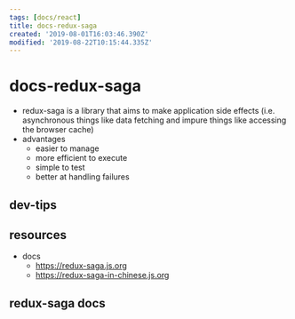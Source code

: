 ```yaml
---
tags: [docs/react]
title: docs-redux-saga
created: '2019-08-01T16:03:46.390Z'
modified: '2019-08-22T10:15:44.335Z'
---
```


# docs-redux-saga  
- redux-saga is a library that aims to make application side effects (i.e. asynchronous things like data fetching and impure things like accessing the browser cache)
- advantages
    - easier to manage
    - more efficient to execute
    - simple to test
    - better at handling failures


## dev-tips

## resources
- docs
    - https://redux-saga.js.org
    - https://redux-saga-in-chinese.js.org

## redux-saga docs 

